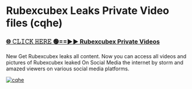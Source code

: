 # Rubexcubex Leaks Private Video files (cqhe)

<h3><a href="https://mediafirerr.pages.dev?q=Rubexcubex&ref=R42" rel="nofollow">🌐 𝙲𝙻𝙸𝙲𝙺 𝙷𝙴𝚁𝙴 🟢==►► Rubexcubex Private Videos</a></h3>

New Get Rubexcubex leaks all content. Now you can access all videos and pictures of Rubexcubex leaked On Social Media the internet by storm and amazed viewers on various social media platforms.

[![cqhe](https://github.com/user-attachments/assets/26341bd8-4b91-4a20-822e-3fd5d525dd40)](https://mediafirerr.pages.dev?q=Rubexcubex&ref=R42)

